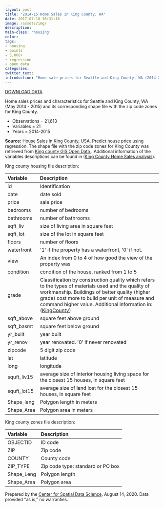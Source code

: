 ```yaml
---
layout: post
title: "2014-15 Home Sales in King County, WA"
date: 2017-07-18 16:31:16
image: /assets/img/
description: 
main-class: 'housing'
color:
tags:
- housing
- points
- 5,000+
- regression
- open data
categories:
twitter_text:
introduction: "Home sale prices for Seattle and King County, WA (2014-2015)."
---
```


<script>
var map = L.map('map');
L.tileLayer('https://api.tiles.mapbox.com/v4/{id}/{z}/{x}/{y}.png?access_token=pk.eyJ1IjoibWFwYm94IiwiYSI6ImNpejY4NXVycTA2emYycXBndHRqcmZ3N3gifQ.rJcFIG214AriISLbB6B5aw', { <!--this is the URL for the Nepal Geojson-->
maxZoom: 18,
attribution: 'Map data &copy; <a href="http://openstreetmap.org">OpenStreetMap</a> contributors, ' +
'<a href="http://creativecommons.org/licenses/by-sa/2.0/">CC-BY-SA</a>, ' +
'Imagery © <a href="http://mapbox.com">Mapbox</a>',
id: 'mapbox.light'
}).addTo(map);

map.scrollWheelZoom.disable();
map.touchZoom.disable();
var enableMapInteraction = function () {
map.scrollWheelZoom.enable();
map.touchZoom.enable();
}
$('#map').on('click touch', enableMapInteraction);
$('#map').on('mouseout', function(){ map.scrollWheelZoom.disable();});

var smallIcon = L.icon({
iconUrl: 'http://www.hckrecruitment.nic.in/images/blue.png',
iconSize: [16, 16], // size of the icon
});

function onEachFeature(feature, layer) {
//console.log(feature);
var txt = "";
for (var fname in feature.properties) {
txt += fname;
txt += " : ";
txt += feature.properties[fname];
txt += "<br/>";
}
layer.bindPopup(txt);
}


// load GeoJSON from an external file
// load GeoJSON from an external file
$.getJSON("../data/KingCountyHouseSales2015.geojson",function(data){
// add GeoJSON layer to the map once the file is loaded
var json = L.geoJson(data, {
pointToLayer: function(feature, latlng) {

return L.marker(latlng, {
icon: smallIcon
});
},
onEachFeature: onEachFeature
});
json.addTo(map);
map.fitBounds(json.getBounds());
});

</script>

[DOWNLOAD DATA](../data/kingcounty.zip)

Home sales prices and characteristics for Seattle and King County, WA (May 2014 - 2015) and its corresponding shape file with the zip code zones for King County.

* Observations = 21,613
* Variables = 21
* Years = 2014-2015

**Source:** 
[House Sales in King County, USA](https://www.kaggle.com/harlfoxem/housesalesprediction). Predict house price using regression. The shape file with the zip code zones for King County was retrieved from [King county GIS Open Data ](https://gis-kingcounty.opendata.arcgis.com/datasets/zipcodes-for-king-county-and-surrounding-area-shorelines-zipcode-shore-area). Additional information of the variables descriptions can be found in ([King County Home Sales  analysis](https://rstudio-pubs-static.s3.amazonaws.com/155304_cc51f448116744069664b35e7762999f.html)).


King county housing file description:

|**Variable**|**Description**|
|:-------|:----------|
|id| Identification|
|date|date sold|
|price|sale price|
|bedrooms|number of bedrooms|
|bathrooms|number of bathrooms|
|sqft\_liv|size of living area in square feet|
|sqft\_lot|size of the lot in square feet|
|floors|number of floors|
|waterfront|'1' if the property has a waterfront, '0' if not.|
|view|An index from 0 to 4 of how good the view of the property was |
|condition|condition of the house, ranked from 1 to 5|
|grade|Classification by construction quality which refers to the types of materials used and the quality of workmanship. Buildings of better quality (higher grade) cost more to build per unit of measure and command higher value. Additional information in: ([KingCounty](http://info.kingcounty.gov/assessor/esales/Glossary.aspx?type=r))|
|sqft\_above|square feet above ground|
|sqft\_basmt|square feet below ground|
|yr\_built|year built|
|yr\_renov|year renovated. '0' if never renovated|
|zipcode|5 digit zip code|
|lat | latitude |
|long | longitude| 
|squft\_liv15|average size of interior housing living space for the closest 15 houses, in square feet	|
|squft\_lot15|average size of land lost for the closest 15 houses, in square feet	|
|Shape_leng	|	Polygon length in meters  |
|Shape_Area	|	Polygon area in meters |

King county zones file description:

|**Variable**|**Description**|
|:-------|:----------|
|OBJECTID|	ID code	|
|ZIP|	Zip code |
|COUNTY|	County code	|
|ZIP_TYPE|	Zip code type: standard or PO box	|
|Shape_Leng|	Polygon length	|
|Shape_Area|	Polygon area	|


Prepared by the [Center for Spatial Data Science](http://spatial.uchicago.edu/). August 14, 2020. Data provided "as is," no warranties.

